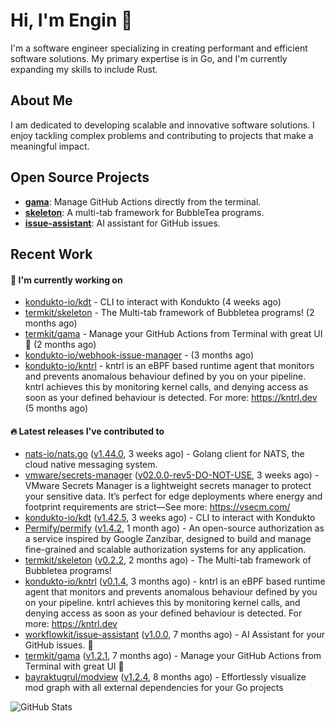 # Hi, I'm Engin 👋

I'm a software engineer specializing in creating performant and efficient software solutions. My primary expertise is in Go, and I'm currently expanding my skills to include Rust.

## About Me

I am dedicated to developing scalable and innovative software solutions. I enjoy tackling complex problems and contributing to projects that make a meaningful impact.

## Open Source Projects

- [**gama**](https://github.com/termkit/gama): Manage GitHub Actions directly from the terminal.
- [**skeleton**](https://github.com/termkit/skeleton): A multi-tab framework for BubbleTea programs.
- [**issue-assistant**](https://github.com/workflowkit/issue-assistant): AI assistant for GitHub issues.

## Recent Work

#### 🚧 I'm currently working on

- [kondukto-io/kdt](https://github.com/kondukto-io/kdt) - CLI to interact with Kondukto (4 weeks ago)
- [termkit/skeleton](https://github.com/termkit/skeleton) - The Multi-tab framework of Bubbletea programs! (2 months ago)
- [termkit/gama](https://github.com/termkit/gama) - Manage your GitHub Actions from Terminal with great UI 🧪 (2 months ago)
- [kondukto-io/webhook-issue-manager](https://github.com/kondukto-io/webhook-issue-manager) -  (3 months ago)
- [kondukto-io/kntrl](https://github.com/kondukto-io/kntrl) - kntrl is an eBPF based runtime agent that monitors and prevents anomalous behaviour defined by you on your pipeline. kntrl achieves this by monitoring kernel calls, and denying access as soon as your defined behaviour is detected. For more: https://kntrl.dev (5 months ago)

#### 🔥 Latest releases I've contributed to

- [nats-io/nats.go](https://github.com/nats-io/nats.go) ([v1.44.0](https://github.com/nats-io/nats.go/releases/tag/v1.44.0), 3 weeks ago) - Golang client for NATS, the cloud native messaging system.
- [vmware/secrets-manager](https://github.com/vmware/secrets-manager) ([v02.0.0-rev5-DO-NOT-USE](https://github.com/vmware/secrets-manager/releases/tag/v02.0.0-rev5-DO-NOT-USE), 3 weeks ago) - VMware Secrets Manager is a lightweight secrets manager to protect your sensitive data. It’s perfect for edge deployments where energy and footprint requirements are strict—See more: https://vsecm.com/
- [kondukto-io/kdt](https://github.com/kondukto-io/kdt) ([v1.42.5](https://github.com/kondukto-io/kdt/releases/tag/v1.42.5), 3 weeks ago) - CLI to interact with Kondukto
- [Permify/permify](https://github.com/Permify/permify) ([v1.4.2](https://github.com/Permify/permify/releases/tag/v1.4.2), 1 month ago) - An open-source authorization as a service inspired by Google Zanzibar, designed to build and manage fine-grained and scalable authorization systems for any application.
- [termkit/skeleton](https://github.com/termkit/skeleton) ([v0.2.2](https://github.com/termkit/skeleton/releases/tag/v0.2.2), 2 months ago) - The Multi-tab framework of Bubbletea programs!
- [kondukto-io/kntrl](https://github.com/kondukto-io/kntrl) ([v0.1.4](https://github.com/kondukto-io/kntrl/releases/tag/v0.1.4), 3 months ago) - kntrl is an eBPF based runtime agent that monitors and prevents anomalous behaviour defined by you on your pipeline. kntrl achieves this by monitoring kernel calls, and denying access as soon as your defined behaviour is detected. For more: https://kntrl.dev
- [workflowkit/issue-assistant](https://github.com/workflowkit/issue-assistant) ([v1.0.0](https://github.com/workflowkit/issue-assistant/releases/tag/v1.0.0), 7 months ago) - AI Assistant for your GitHub issues. 🤖
- [termkit/gama](https://github.com/termkit/gama) ([v1.2.1](https://github.com/termkit/gama/releases/tag/v1.2.1), 7 months ago) - Manage your GitHub Actions from Terminal with great UI 🧪
- [bayraktugrul/modview](https://github.com/bayraktugrul/modview) ([v1.2.4](https://github.com/bayraktugrul/modview/releases/tag/v1.2.4), 8 months ago) - Effortlessly visualize mod graph with all external dependencies for your Go projects

![GitHub Stats](http://github-profile-summary-cards.vercel.app/api/cards/profile-details?username=canack&theme=gotham)